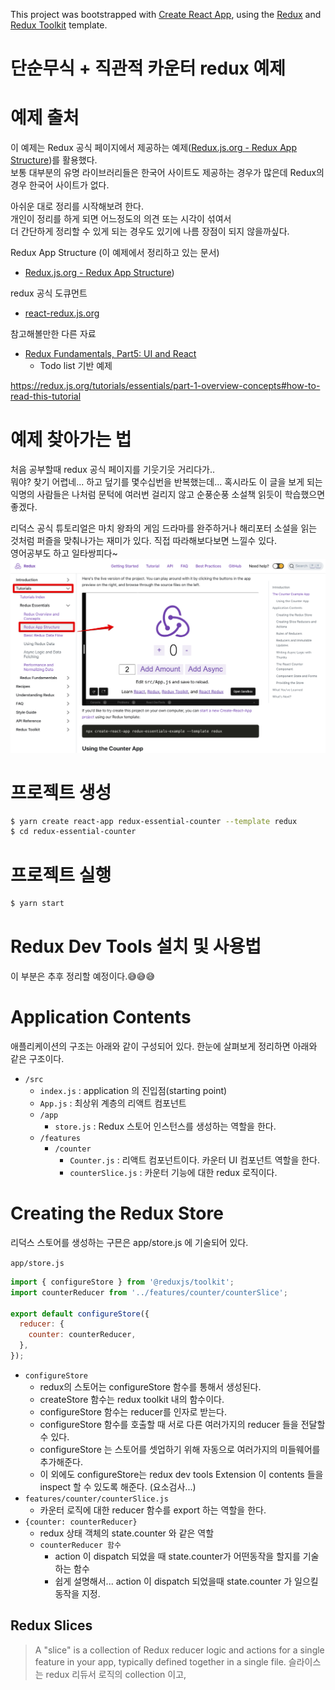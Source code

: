 This project was bootstrapped with [Create React App](https://github.com/facebook/create-react-app), using the [Redux](https://redux.js.org/) and [Redux Toolkit](https://redux-toolkit.js.org/) template.

# 단순무식 + 직관적 카운터 redux 예제

# 예제 출처
 
이 예제는 Redux 공식 페이지에서 제공하는 예제([Redux.js.org - Redux App Structure](https://redux.js.org/tutorials/essentials/part-2-app-structure))를 활용했다.  
보통 대부분의 유명 라이브러리들은 한국어 사이트도 제공하는 경우가 많은데 Redux의 경우 한국어 사이트가 없다.    
  
아쉬운 대로 정리를 시작해보려 한다.   
개인이 정리를 하게 되면 어느정도의 의견 또는 시각이 섞여서  
더 간단하게 정리할 수 있게 되는 경우도 있기에 나름 장점이 되지 않을까싶다.  

Redux App Structure (이 예제에서 정리하고 있는 문서)
- [Redux.js.org - Redux App Structure](https://redux.js.org/tutorials/essentials/part-2-app-structure))

redux 공식 도큐먼트
- [react-redux.js.org](https://react-redux.js.org/)

참고해볼만한 다른 자료
- [Redux Fundamentals, Part5: UI and React](https://redux.js.org/tutorials/fundamentals/part-5-ui-react)
    - Todo list 기반 예제

https://redux.js.org/tutorials/essentials/part-1-overview-concepts#how-to-read-this-tutorial


# 예제 찾아가는 법
처음 공부할때 redux 공식 페이지를 기웃기웃 거리다가..   
뭐야? 찾기 어렵네... 하고 덮기를 몇수십번을 반복했는데... 혹시라도 이 글을 보게 되는 익명의 사람들은 나처럼 문턱에 여러번 걸리지 않고 순풍순풍 소설책 읽듯이 학습했으면 좋겠다.    
  
리덕스 공식 튜토리얼은 마치 왕좌의 게임 드라마를 완주하거나 해리포터 소설을 읽는 것처럼 퍼즐을 맞춰나가는 재미가 있다. 직접 따라해보다보면 느낄수 있다.   
영어공부도 하고 일타쌍피다~
![이미지](./md/img/1.png)

# 프로젝트 생성
```bash
$ yarn create react-app redux-essential-counter --template redux
$ cd redux-essential-counter
```

# 프로젝트 실행
```bash
$ yarn start
```

# Redux Dev Tools 설치 및 사용법
이 부분은 추후 정리할 예정이다.😅😅😅

# Application Contents
애플리케이션의 구조는 아래와 같이 구성되어 있다. 한눈에 살펴보게 정리하면 아래와 같은 구조이다.
- `/src`
    - `index.js` : application 의 진입점(starting point)
    - `App.js` : 최상위 계층의 리액트 컴포넌트
    - `/app`
        - `store.js` : Redux 스토어 인스턴스를 생성하는 역할을 한다.
    - `/features`
        - `/counter`
            - `Counter.js` : 리액트 컴포넌트이다. 카운터 UI 컴포넌트 역할을 한다.
            - `counterSlice.js` : 카운터 기능에 대한 redux 로직이다.


# Creating the Redux Store
리덕스 스토어를 생성하는 구믄은 app/store.js 에 기술되어 있다.
  
`app/store.js`   
```javascript
import { configureStore } from '@reduxjs/toolkit';
import counterReducer from '../features/counter/counterSlice';

export default configureStore({
  reducer: {
    counter: counterReducer,
  },
});
```

- `configureStore`
    - redux의 스토어는 configureStore 함수를 통해서 생성된다.
    - createStore 함수는 redux toolkit 내의 함수이다.
    - configureStore 함수는 reducer를 인자로 받는다.
    - configureStore 함수를 호출할 때 서로 다른 여러가지의 reducer 들을 전달할 수 있다.
    - configureStore 는 스토어를 셋업하기 위해 자동으로 여러가지의 미들웨어를 추가해준다.
    - 이 외에도 configureStore는 redux dev tools Extension 이 contents 들을 inspect 할 수 있도록 해준다. (요소검사...)
- `features/counter/counterSlice.js`
    - 카운터 로직에 대한 reducer 함수를 export 하는 역할을 한다.
- `{counter: counterReducer}`
    - redux 상태 객체의 state.counter 와 같은 역할
    - `counterReducer 함수` 
        - action 이 dispatch 되었을 때 state.counter가 어떤동작을 할지를 기술하는 함수
        - 쉽게 설명해서... action 이 dispatch 되었을때 state.counter 가 일으킬 동작을 지정.
        
## Redux Slices
> A "slice" is a collection of Redux reducer logic and actions for a single feature in your app, typically defined together in a single file.
슬라이스는 redux 리듀서 로직의 collection 이고, 
